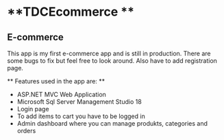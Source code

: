 # **TDCEcommerce **

## E-commerce

This app is my first e-commerce app and is still in production.
There are some bugs to fix but feel free to look around. 
Also have to add registration page.

** Features used in the app are: **

* ASP.NET MVC Web Application
* Microsoft Sql Server Management Studio 18
* Login page
* To add items to cart you have to be logged in
* Admin dashboard where you can manage produkts, categories and orders

